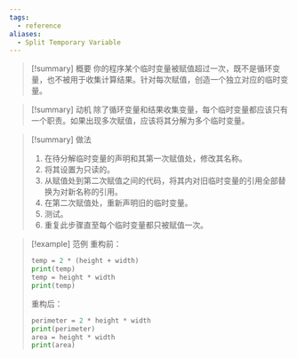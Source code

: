 ```yaml
---
tags:
  - reference
aliases:
  - Split Temporary Variable
---
```

> [!summary] 概要
> 你的程序某个临时变量被赋值超过一次，既不是循环变量，也不被用于收集计算结果。针对每次赋值，创造一个独立对应的临时变量。

> [!summary] 动机
> 除了循环变量和结果收集变量，每个临时变量都应该只有一个职责。如果出现多次赋值，应该将其分解为多个临时变量。

> [!summary] 做法
> 1. 在待分解临时变量的声明和其第一次赋值处，修改其名称。
> 2. 将其设置为只读的。
> 3. 从赋值处到第二次赋值之间的代码，将其内对旧临时变量的引用全部替换为对新名称的引用。
> 4. 在第二次赋值处，重新声明旧的临时变量。
> 5. 测试。
> 6. 重复此步骤直至每个临时变量都只被赋值一次。

> [!example] 范例
> 重构前：
> ```python
> temp = 2 * (height + width)
> print(temp)
> temp = height * width
> print(temp)
> ```
> 重构后：
> ```python
> perimeter = 2 * height * width
> print(perimeter)
> area = height * width
> print(area)
> ```